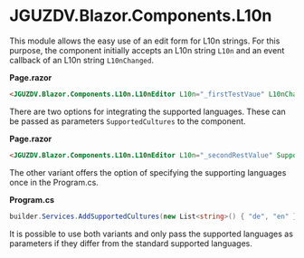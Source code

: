 ﻿# JGUZDV.Blazor.Components.L10n

This module allows the easy use of an edit form for L10n strings. 
For this purpose, the component initially accepts an L10n string `L10n` and an event callback of an L10n string `L10nChanged`.

**Page.razor**
```html
<JGUZDV.Blazor.Components.L10n.L10nEditor L10n="_firstTestVaue" L10nChanged="ShowChangedValue"></JGUZDV.Blazor.Components.L10n.L10nEditor>
```

There are two options for integrating the supported languages. 
These can be passed as parameters `SupportedCultures` to the component. 

**Page.razor**
```html
<JGUZDV.Blazor.Components.L10n.L10nEditor L10n="_secondRestValue" SupportedCultures="_languages" L10nChanged="ShowChangedValue"></JGUZDV.Blazor.Components.L10n.L10nEditor>
```

The other variant offers the option of specifying the supporting languages ​​once in the Program.cs.

**Program.cs**
```csharp
builder.Services.AddSupportedCultures(new List<string>() { "de", "en" });
```

It is possible to use both variants and only pass the supported languages ​​as parameters if they differ from the standard supported languages.
